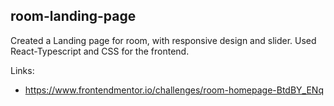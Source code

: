 ## room-landing-page

Created a Landing page for room, with responsive design and slider. Used React-Typescript and CSS for the frontend.

Links:
- https://www.frontendmentor.io/challenges/room-homepage-BtdBY_ENq
